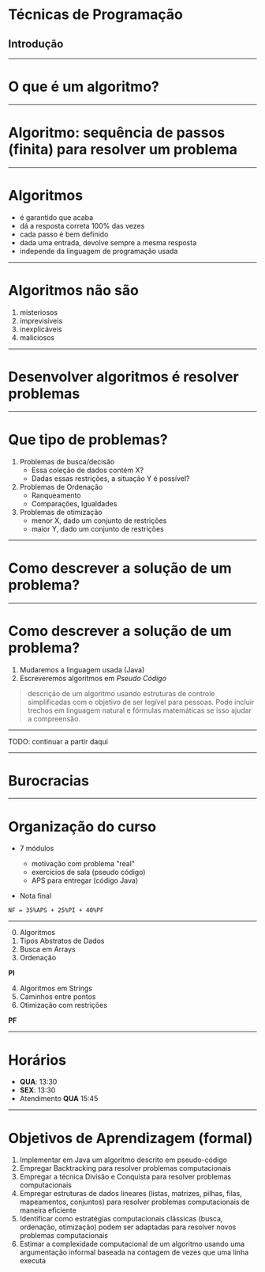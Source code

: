 # Técnicas de Programação

## Introdução

------

# O que é um algoritmo?

--------

# Algoritmo: sequência de passos (finita) para resolver um problema

------

# Algoritmos

- é garantido que acaba
- dá a resposta correta 100% das vezes
- cada passo é bem definido
- dada uma entrada, devolve sempre a mesma resposta
- independe da linguagem de programação usada

--------

# Algoritmos não são

1. misteriosos
2. imprevisíveis
3. inexplicáveis
4. maliciosos

--------

# Desenvolver algoritmos é resolver problemas

---------

# Que tipo de problemas?

1. Problemas de busca/decisão
    - Essa coleção de dados contém X?
    - Dadas essas restrições, a situação Y é possível?
2. Problemas de Ordenação
    - Ranqueamento
    - Comparações, Igualdades
3. Problemas de otimização
    - menor X, dado um conjunto de restrições
    - maior Y, dado um conjunto de restrições

----------

# Como descrever a solução de um problema?

----------

# Como descrever a solução de um problema?

1. Mudaremos a linguagem usada (Java)
2. Escreveremos algoritmos em *Pseudo Código*

> descrição de um algoritmo usando estruturas de controle simplificadas com o objetivo de ser legível para pessoas. Pode incluir trechos em linguagem natural e fórmulas matemáticas se isso ajudar a compreensão.

-----

TODO: continuar a partir daqui


------

# Burocracias

------

# Organização do curso

- 7 módulos
    - motivação com problema "real"
    - exercícios de sala (pseudo código)
    - APS para entregar (código Java)

- Nota final

```
NF = 35%APS + 25%PI + 40%PF
```

-------

0. Algoritmos
1. Tipos Abstratos de Dados
2. Busca em Arrays
3. Ordenação

**PI**

4. Algoritmos em Strings
5. Caminhos entre pontos
7. Otimização com restrições

**PF**

------------

# Horários

- **QUA**: 13:30
- **SEX**: 13:30
- Atendimento **QUA** 15:45


-----

# Objetivos de Aprendizagem (formal)

1. Implementar em Java um algoritmo descrito em pseudo-código
2. Empregar Backtracking para resolver problemas computacionais
3. Empregar a técnica Divisão e Conquista para resolver problemas computacionais
4. Empregar estruturas de dados lineares (listas, matrizes, pilhas, filas, mapeamentos, conjuntos) para resolver problemas computacionais de maneira eficiente
5. Identificar como estratégias computacionais clássicas (busca, ordenação, otimização) podem ser adaptadas para resolver novos problemas computacionais
6. Estimar a complexidade computacional de um algoritmo usando uma argumentação informal baseada na contagem de vezes que uma linha executa
